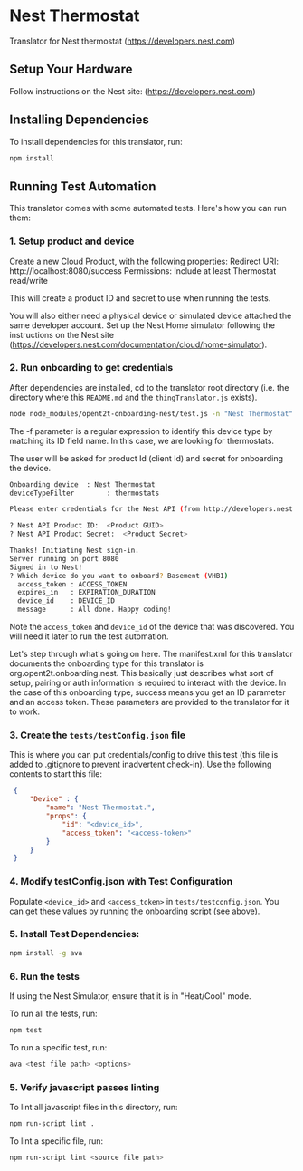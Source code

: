 # Nest Thermostat
Translator for Nest thermostat (https://developers.nest.com)

## Setup Your Hardware
Follow instructions on the Nest site: (https://developers.nest.com)

## Installing Dependencies
To install dependencies for this translator, run:

```bash
npm install
```

## Running Test Automation
This translator comes with some automated tests. Here's how you can run them:

### 1. Setup product and device

Create a new Cloud Product, with the following properties:
    Redirect URI: http://localhost:8080/success
    Permissions: Include at least Thermostat read/write

This will create a product ID and secret to use when running the tests.

You will also either need a physical device or simulated device attached the same developer account.  Set up
the Nest Home simulator following the instructions on the Nest site (https://developers.nest.com/documentation/cloud/home-simulator).

### 2. Run onboarding to get credentials

After dependencies are installed, cd to the translator root directory (i.e. the directory where
this `README.md` and the `thingTranslator.js` exists).

```bash
node node_modules/opent2t-onboarding-nest/test.js -n "Nest Thermostat" -f "thermostats"
```

The -f parameter is a regular expression to identify this device type by matching its ID field name. In this case, we are looking
for thermostats.

The user will be asked for product Id (client Id) and secret for onboarding the device.

```bash
Onboarding device  : Nest Thermostat
deviceTypeFilter        : thermostats

Please enter credentials for the Nest API (from http://developers.nest.com):

? Nest API Product ID:  <Product GUID>
? Nest API Product Secret:  <Product Secret>

Thanks! Initiating Nest sign-in.
Server running on port 8080
Signed in to Nest!
? Which device do you want to onboard? Basement (VHB1)
  access_token : ACCESS_TOKEN
  expires_in   : EXPIRATION_DURATION
  device_id    : DEVICE_ID
  message      : All done. Happy coding!

```

Note the `access_token` and `device_id` of the device that was discovered. You will need it later to run the test automation.

Let's step through what's going on here. The manifest.xml for this translator documents the onboarding type
for this translator is org.opent2t.onboarding.nest. This basically just describes what sort of setup, pairing or
auth information is required to interact with the device. In the case of this onboarding type, success means you get
an ID parameter and an access token. These parameters are provided to the translator for it to work.

### 3. Create the `tests/testConfig.json` file
This is where you can put credentials/config to drive this test (this file is added to .gitignore
to prevent inadvertent check-in). Use the following contents to start this file:

   ```json
    {
        "Device" : {
            "name": "Nest Thermostat.",
            "props": { 
                "id": "<device_id>", 
                "access_token": "<access-token>" 
            }
        }
    }
   ```

### 4. Modify testConfig.json with Test Configuration
Populate `<device_id>` and `<access_token>` in `tests/testconfig.json`. You can get these values by running
the onboarding script (see above).

### 5. Install Test Dependencies:

```bash
npm install -g ava
```

### 6. Run the tests

If using the Nest Simulator, ensure that it is in "Heat/Cool" mode.

To run all the tests, run:

```bash
npm test
```

To run a specific test, run:

```bash
ava <test file path> <options>
```

### 5. Verify javascript passes linting

To lint all javascript files in this directory, run:

```bash
npm run-script lint .
```

To lint a specific file, run:

```bash
npm run-script lint <source file path>
```

